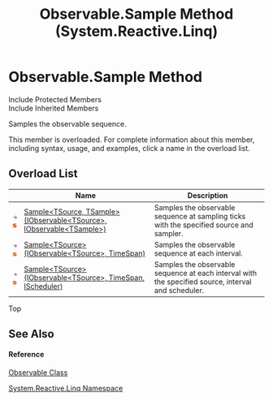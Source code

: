 ﻿---
title: Observable.Sample Method  (System.Reactive.Linq)
TOCTitle: Sample Method
ms:assetid: Overload:System.Reactive.Linq.Observable.Sample
ms:mtpsurl: https://msdn.microsoft.com/en-us/library/system.reactive.linq.observable.sample(v=VS.103)
ms:contentKeyID: 36069758
ms.date: 06/28/2011
mtps_version: v=VS.103
f1_keywords:
- System.Reactive.Linq.Observable.Sample
- System.Reactive.Linq.Observable.Sample``1
- System.Reactive.Linq.Observable.Sample``2
dev_langs:
- CSharp
- JScript
- VB
- FSharp
---

# Observable.Sample Method

Include Protected Members  
Include Inherited Members  

Samples the observable sequence.

This member is overloaded. For complete information about this member, including syntax, usage, and examples, click a name in the overload list.

## Overload List

<table>
<thead>
<tr class="header">
<th> </th>
<th>Name</th>
<th>Description</th>
</tr>
</thead>
<tbody>
<tr class="odd">
<td><img src="images\Hh303103.pubmethod(en-us,VS.103).gif" title="Public method" alt="Public method" /><img src="images\Hh244319.static(en-us,VS.103).gif" title="Static member" alt="Static member" /></td>
<td><a href="https://msdn.microsoft.com/en-us/library/m:system.reactive.linq.observable.sample%60%602(system.iobservable%7b%60%600%7d%2csystem.iobservable%7b%60%601%7d)(v=VS.103)">Sample&lt;TSource, TSample&gt;(IObservable&lt;TSource&gt;, IObservable&lt;TSample&gt;)</a></td>
<td>Samples the observable sequence at sampling ticks with the specified source and sampler.</td>
</tr>
<tr class="even">
<td><img src="images\Hh303103.pubmethod(en-us,VS.103).gif" title="Public method" alt="Public method" /><img src="images\Hh244319.static(en-us,VS.103).gif" title="Static member" alt="Static member" /></td>
<td><a href="https://msdn.microsoft.com/en-us/library/m:system.reactive.linq.observable.sample%60%601(system.iobservable%7b%60%600%7d%2csystem.timespan)(v=VS.103)">Sample&lt;TSource&gt;(IObservable&lt;TSource&gt;, TimeSpan)</a></td>
<td>Samples the observable sequence at each interval.</td>
</tr>
<tr class="odd">
<td><img src="images\Hh303103.pubmethod(en-us,VS.103).gif" title="Public method" alt="Public method" /><img src="images\Hh244319.static(en-us,VS.103).gif" title="Static member" alt="Static member" /></td>
<td><a href="https://msdn.microsoft.com/en-us/library/m:system.reactive.linq.observable.sample%60%601(system.iobservable%7b%60%600%7d%2csystem.timespan%2csystem.reactive.concurrency.ischeduler)(v=VS.103)">Sample&lt;TSource&gt;(IObservable&lt;TSource&gt;, TimeSpan, IScheduler)</a></td>
<td>Samples the observable sequence at each interval with the specified source, interval and scheduler.</td>
</tr>
</tbody>
</table>

Top

## See Also

#### Reference

[Observable Class](hh244252\(v=vs.103\).md)

[System.Reactive.Linq Namespace](hh211929\(v=vs.103\).md)

